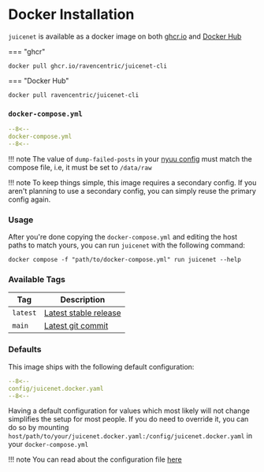 # Docker Installation

`juicenet` is available as a docker image on both [ghcr.io](https://github.com/Ravencentric/juicenet-cli/pkgs/container/juicenet-cli) and [Docker Hub](https://hub.docker.com/r/ravencentric/juicenet-cli)

=== "ghcr"

``` shell
docker pull ghcr.io/ravencentric/juicenet-cli
```

=== "Docker Hub"

``` shell
docker pull ravencentric/juicenet-cli
```

### `docker-compose.yml`

``` yaml
--8<--
docker-compose.yml
--8<--
```
!!! note
    The value of `dump-failed-posts` in your [nyuu config](../nyuu-config-files.md) must match the compose file, i.e, it must be set to `/data/raw`

!!! note
    To keep things simple, this image requires a secondary config. If you aren't planning to use a secondary config, you can simply reuse the primary config again.

### Usage

After you're done copying the `docker-compose.yml` and editing the host paths to match yours, you can run `juicenet` with the following command:

``` shell
docker compose -f "path/to/docker-compose.yml" run juicenet --help
```

### Available Tags

| Tag      | Description                                                                           |
|----------|---------------------------------------------------------------------------------------|
| `latest` | [Latest stable release](https://github.com/Ravencentric/juicenet-cli/releases/latest) |
| `main`   | [Latest git commit](https://github.com/Ravencentric/juicenet-cli/commits/main)        |

### Defaults

This image ships with the following default configuration:

``` yaml
--8<--
config/juicenet.docker.yaml
--8<--
```

Having a default configuration for values which most likely will not change simplifies the setup for most people. If you do need to override it, you can do so by mounting `host/path/to/your/juicenet.docker.yaml:/config/juicenet.docker.yaml` in your `docker-compose.yml`

!!! note
    You can read about the configuration file [here](../configuration.md)